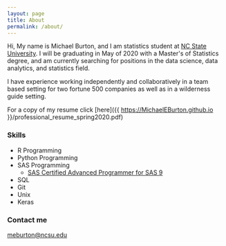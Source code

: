 ```yaml
---
layout: page
title: About
permalink: /about/
---
```


Hi, 
My name is Michael Burton, and I am statistics student at [NC State University](https://statistics.sciences.ncsu.edu/). I will be graduating in May of 2020 with a Master's of Statistics degree, and am currently searching for positions in the data science, data analytics, and statistics field.

I have experience working independently and collaboratively in a team based setting for two fortune 500 companies as well as in a wilderness guide setting. 

For a copy of my resume click [here]({{ https://MichaelEBurton.github.io }}/professional_resume_spring2020.pdf) 

### Skills
+ R Programming
+ Python Programming
+ SAS Programming
  - [SAS Certified Advanced Programmer for SAS 9](https://www.youracclaim.com/badges/047e8f37-ed81-4b2a-8be0-6968d4d42d4c/linked_in_profile)
+ SQL
+ Git
+ Unix
+ Keras

### Contact me

[meburton@ncsu.edu](mailto:meburton@ncsu.edu)
